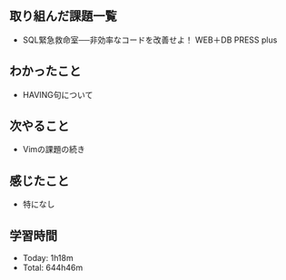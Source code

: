## 取り組んだ課題一覧
- SQL緊急救命室──非効率なコードを改善せよ！ WEB＋DB PRESS plus
## わかったこと
- HAVING句について
## 次やること
- Vimの課題の続き
## 感じたこと
- 特になし
## 学習時間
- Today: 1h18m
- Total: 644h46m
